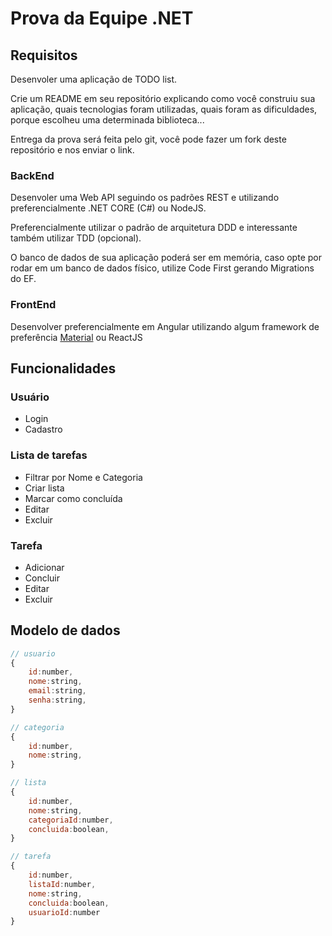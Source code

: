 # Prova da Equipe .NET

## Requisitos

Desenvoler uma aplicação de TODO list.

Crie um README em seu repositório explicando como você construiu sua aplicação, quais tecnologias foram utilizadas, quais foram as dificuldades, porque escolheu uma determinada biblioteca...

Entrega da prova será feita pelo git, você pode fazer um fork deste repositório e nos enviar o link.

### BackEnd

Desenvoler uma Web API seguindo os padrões REST e utilizando preferencialmente .NET CORE (C#) ou NodeJS.

Preferencialmente utilizar o padrão de arquitetura DDD e interessante também utilizar TDD (opcional).

O banco de dados de sua aplicação poderá ser em memória, caso opte por rodar em um banco de dados físico, utilize Code First gerando Migrations do EF.


### FrontEnd

Desenvolver preferencialmente em Angular utilizando algum framework de preferência [Material](https://material.angular.io/) ou ReactJS


## Funcionalidades

### Usuário

- Login
- Cadastro

### Lista de tarefas

- Filtrar por Nome e Categoria
- Criar lista
- Marcar como concluída
- Editar
- Excluir

### Tarefa

- Adicionar
- Concluir
- Editar
- Excluir


## Modelo de dados

```js
// usuario
{
    id:number,
    nome:string,
    email:string,
    senha:string,
}

// categoria
{
    id:number,
    nome:string,
}

// lista
{
    id:number,
    nome:string,
    categoriaId:number,
    concluida:boolean,
}

// tarefa
{
    id:number,
    listaId:number,
    nome:string,
    concluida:boolean,
    usuarioId:number
}
```